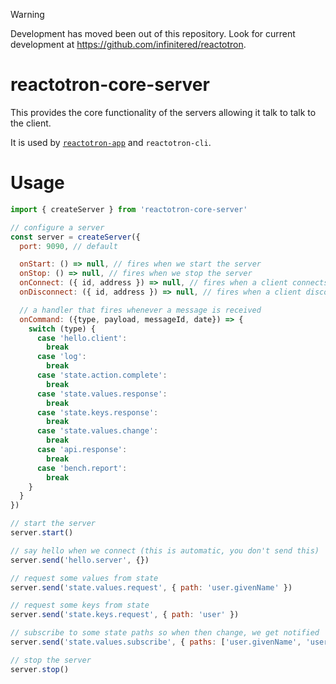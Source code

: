 > [!WARNING]  
> Development has moved been out of this repository. Look for current development at https://github.com/infinitered/reactotron.

# reactotron-core-server

This provides the core functionality of the servers allowing it talk to talk to the client.

It is used by [`reactotron-app`](https://github.com/infinitered/reactotron) and `reactotron-cli`.

# Usage

```js
import { createServer } from 'reactotron-core-server'

// configure a server
const server = createServer({
  port: 9090, // default

  onStart: () => null, // fires when we start the server
  onStop: () => null, // fires when we stop the server
  onConnect: ({ id, address }) => null, // fires when a client connects
  onDisconnect: ({ id, address }) => null, // fires when a client disconnects

  // a handler that fires whenever a message is received
  onCommand: ({type, payload, messageId, date}) => {
    switch (type) {
      case 'hello.client':
        break
      case 'log':
        break
      case 'state.action.complete':
        break
      case 'state.values.response':
        break
      case 'state.keys.response':
        break
      case 'state.values.change':
        break
      case 'api.response':
        break
      case 'bench.report':
        break
    }
  }
})

// start the server
server.start()

// say hello when we connect (this is automatic, you don't send this)
server.send('hello.server', {})

// request some values from state
server.send('state.values.request', { path: 'user.givenName' })

// request some keys from state
server.send('state.keys.request', { path: 'user' })

// subscribe to some state paths so when then change, we get notified
server.send('state.values.subscribe', { paths: ['user.givenName', 'user'] })

// stop the server
server.stop()
```
